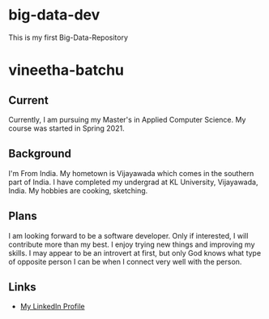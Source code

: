 # big-data-dev
This is my first Big-Data-Repository
# vineetha-batchu

## Current
Currently, I am pursuing my Master's in Applied Computer Science. My course was started in Spring 2021.

## Background
I'm From India. My hometown is Vijayawada which comes in the southern part of India. I have completed my undergrad at KL University, Vijayawada, India. My hobbies are cooking, sketching.

## Plans
I am looking forward to be a software developer. Only if interested, I will contribute more than my best. I enjoy trying new things and improving my skills. I may appear to be an introvert at first, but only God knows what type of opposite person I can be when I connect very well with the person.

## Links
- [My LinkedIn Profile](https://www.linkedin.com/in/vineetha-batchu/)

